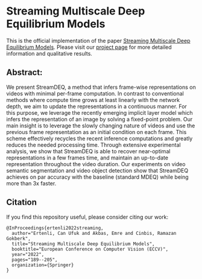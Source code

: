 # Streaming Multiscale Deep Equilibrium Models

This is the official implementation of the paper [Streaming Multiscale Deep Equilibrium Models](https://arxiv.org/abs/2204.13492). Please visit our [project page](https://ufukertenli.github.io/streamdeq/) for more detailed information and qualitative results.

## Abstract:

We present StreamDEQ, a method that infers frame-wise representations on videos with minimal per-frame computation. In contrast to conventional methods where compute time grows at least linearly with the network depth, we aim to update the representations in a continuous manner. For this purpose, we leverage the recently emerging implicit layer model which infers the representation of an image by solving a fixed-point problem. Our main insight is to leverage the slowly changing nature of videos and use the previous frame representation as an initial condition on each frame. This scheme effectively recycles the recent inference computations and greatly reduces the needed processing time. Through extensive experimental analysis, we show that StreamDEQ is able to recover near-optimal representations in a few frames time, and maintain an up-to-date representation throughout the video duration. Our experiments on video semantic segmentation and video object detection show that StreamDEQ achieves on par accuracy with the baseline (standard MDEQ) while being more than 3x faster.

## Citation

If you find this repository useful, please consider citing our work:

```
@InProceedings{ertenli2022streaming,
  author="Ertenli, Can Ufuk and Akbas, Emre and Cinbis, Ramazan Gokberk",
  title="Streaming Multiscale Deep Equilibrium Models",
  booktitle="European Conference on Computer Vision (ECCV)",
  year="2022",
  pages="189--205",
  organization={Springer}
}
```
